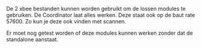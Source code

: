 De 2 xbee bestanden kunnen worden gebruikt om de lossen modules te gebruiken.
De Coordinator laat alles werken. Deze staat ook op de baut rate 57600. Zo kun je deze ook vinden met scannen.

Er moet nog getest worden of deze modules kunnen werken zonder dat de standalone aanstaat.